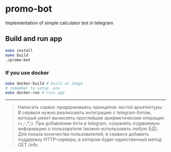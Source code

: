 # promo-bot

Implementation of simple calculator bot in telegram

## Build and run app

```bash
make install
make build
./promo-bot
```

### If you use docker

```bash
make docker-build # build an image
# remember to setup .env
make docker-run # runs app
```

---

> Написать сервис придерживаясь принципов чистой архитектуры. В сервисе нужно реализовать интеграцию с telegram ботом, который умеет вычислять простейшие арифметические операции (+,-,\*,:). При добавлении бота в telegram, сохранять отдаваемую информацию о пользователе (можно использовать любую БД). Для показа количества пользователей, в сервисе добавить поддержку HTTP-сервера, в котором будет единственный метод GET /info

